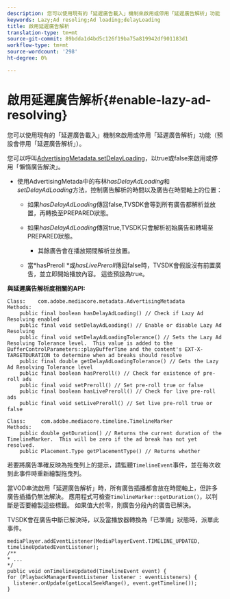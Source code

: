```yaml
---
description: 您可以使用現有的「延遲廣告載入」機制來啟用或停用「延遲廣告解析」功能（預設會停用「延遲廣告解析」）。
keywords: Lazy;Ad resoling;Ad loading;delayLoading
title: 啟用延遲廣告解析
translation-type: tm+mt
source-git-commit: 89bdda1d4bd5c126f19ba75a819942df901183d1
workflow-type: tm+mt
source-wordcount: '298'
ht-degree: 0%

---
```



# 啟用延遲廣告解析{#enable-lazy-ad-resolving}

您可以使用現有的「延遲廣告載入」機制來啟用或停用「延遲廣告解析」功能（預設會停用「延遲廣告解析」）。

您可以呼叫[AdvertisingMetadata.setDelayLoading](https://help.adobe.com/en_US/primetime/api/psdk/javadoc_2.4/com/adobe/mediacore/metadata/AdvertisingMetadata.html#setDelayAdLoading-boolean-)，以true或false來啟用或停用「懶惰廣告解決」。

* 使用AdvertisingMetada中的布林&#x200B;*hasDelayAdLoading*&#x200B;和&#x200B;*setDelayAdLoading*&#x200B;方法，控制廣告解析的時間以及廣告在時間軸上的位置：

   * 如果&#x200B;*hasDelayAdLoading*&#x200B;傳回false,TVSDK會等到所有廣告都解析並放置，再轉換至PREPARED狀態。
   * 如果&#x200B;*hasDelayAdLoading*&#x200B;傳回true,TVSDK只會解析初始廣告和轉場至PREPARED狀態。

      * 其餘廣告會在播放期間解析並放置。
   * 當*hasPreroll *或&#x200B;*hasLivePreroll*&#x200B;傳回false時，TVSDK會假設沒有前置廣告，並立即開始播放內容。 這些預設為true。


**與延遲廣告解析度相關的API:**

```
Class:    com.adobe.mediacore.metadata.AdvertisingMetadata 
Methods: 
    public final boolean hasDelayAdLoading() // Check if Lazy Ad Resolving enabled 
    public final void setDelayAdLoading() // Enable or disable Lazy Ad Resolving 
    public final void setDelayAdLoadingTolerance() // Sets the Lazy Ad Resolving Tolerance level.  This value is added to the BufferControlParameters::playBufferTime and the content's EXT-X-TARGETDURATION to determine when ad breaks should resolve 
    public final double getDelayAdLoadingTolerance() // Gets the Lazy Ad Resolving Tolerance level 
    public final boolean hasPreroll() // Check for existence of pre-roll ads 
    public final void setPreroll() // Set pre-roll true or false 
    public final boolean hasLivePreroll() // Check for live pre-roll ads 
    public final void setLivePreroll() // Set live pre-roll true or false

Class:     com.adobe.mediacore.timeline.TimelineMarker 
Methods: 
    public double getDuration() // Returns the current duration of the TimelineMarker.  This will be zero if the ad break has not yet resolved. 
    public Placement.Type getPlacementType() // Returns whether
```

若要將廣告準確反映為拖曳列上的提示，請監聽`TimelineEvent`事件，並在每次收到此事件時重新繪製拖曳列。

當VOD串流啟用「延遲廣告解析」時，所有廣告插播都會放在時間軸上，但許多廣告插播仍無法解決。 應用程式可檢查`TimelineMarker::getDuration()`，以判斷是否要繪製這些標籤。 如果值大於零，則廣告分段內的廣告已解決。

TVSDK會在廣告中斷已解決時，以及當播放器轉換為「已準備」狀態時，派單此事件。

```
mediaPlayer.addEventListener(MediaPlayerEvent.TIMELINE_UPDATED, timelineUpdatedEventListener); 
/** 
* ... 
*/ 
public void onTimelineUpdated(TimelineEvent event) { 
for (PlaybackManagerEventListener listener : eventListeners) { 
  listener.onUpdate(getLocalSeekRange(), event.getTimeline()); 
}
```
